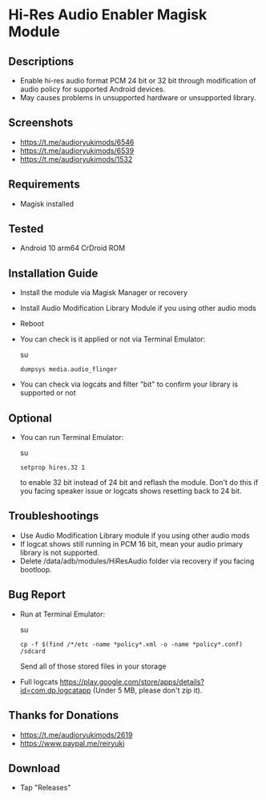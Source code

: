 # Hi-Res Audio Enabler Magisk Module

## Descriptions
- Enable hi-res audio format PCM 24 bit or 32 bit through modification of audio policy for supported Android devices. 
- May causes problems in unsupported hardware or unsupported library.

## Screenshots
- https://t.me/audioryukimods/6546
- https://t.me/audioryukimods/6539
- https://t.me/audioryukimods/1532

## Requirements
- Magisk installed

## Tested
- Android 10 arm64 CrDroid ROM

## Installation Guide
- Install the module via Magisk Manager or recovery
- Install Audio Modification Library Module if you using other audio mods
- Reboot
- You can check is it applied or not via Terminal Emulator:

  su

  `dumpsys media.audio_flinger`

- You can check via logcats and filter "bit" to confirm your library is supported or not

## Optional
- You can run Terminal Emulator:

  su

  `setprop hires.32 1`

  to enable 32 bit instead of 24 bit and reflash the module. Don't do this if you facing speaker issue or logcats shows resetting back to 24 bit.

## Troubleshootings
- Use Audio Modification Library module if you using other audio mods
- If logcat shows still running in PCM 16 bit, mean your audio primary library is not supported.
- Delete /data/adb/modules/HiResAudio folder via recovery if you facing bootloop.

## Bug Report
- Run at Terminal Emulator:
  
  su

  `cp -f $(find /*/etc -name *policy*.xml -o -name *policy*.conf) /sdcard`

  Send all of those stored files in your storage
 
- Full logcats https://play.google.com/store/apps/details?id=com.dp.logcatapp  (Under 5 MB, please don't zip it).

## Thanks for Donations
- https://t.me/audioryukimods/2619
- https://www.paypal.me/reiryuki

## Download
- Tap "Releases"
